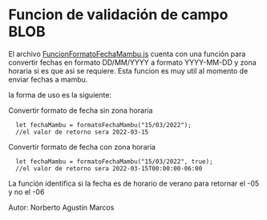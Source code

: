 # Funcion de validación de campo BLOB

El archivo [FuncionFormatoFechaMambu.js](FuncionFormatoFechaMambu.js) cuenta con una función para convertir fechas en formato DD/MM/YYYY a formato YYYY-MM-DD y zona horaria si es que asi se requiere. Esta funcion es muy util al momento de enviar fechas a mambu.

la forma de uso es la siguiente:

Convertir formato de fecha sin zona horaria

```
  let fechaMambu = formatoFechaMambu("15/03/2022");
  //el valor de retorno sera 2022-03-15
```

Convertir formato de fecha con zona horaria

```
  let fechaMambu = formatoFechaMambu("15/03/2022", true);
  //el valor de retorno sera 2022-03-15T00:00:00-06:00
```

La función identifica si la fecha es de horario de verano para retornar el -05 y no el -06

Autor: Norberto Agustin Marcos